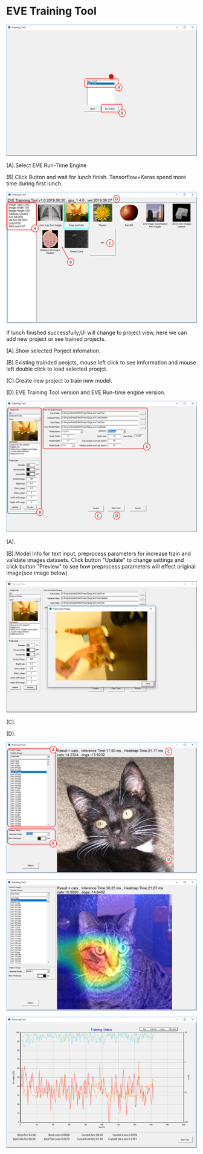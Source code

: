 # EVE Training Tool

![Settings Window](https://github.com/Hommoner/EVEAI/blob/master/images/Training%20Tool%231.png)

(A).Select EVE Run-Time Engine

(B).Click Button and wait for lunch finish. Tensorflow+Keras spend more time during first lunch.

![Settings Window](https://github.com/Hommoner/EVEAI/blob/master/images/Training%20Tool%232.png)

If lunch finished successfully,UI will change to project view, here we can add new project or see trained projects.

(A).Show selected Porject infomation.

(B).Existing trainded peojcts, mouse left click to see imformation and mouse left double click to load selected proejct.

(C).Create new project to train new model.

(D).EVE Training Tool version and EVE Run-time engine version.

![Settings Window](https://github.com/Hommoner/EVEAI/blob/master/images/Training%20Tool%233.png)

(A).

(B).Model Info for text input, preprocess parameters for increase train and validate images datasets.
Click button "Update" to change settings and click button "Preview" to see how preprocess parameters will effect original image(see image below) .
<p align="center">
  <img width="512" src="https://github.com/Hommoner/EVEAI/blob/master/images/Training%20Tool%234.png">
</p>

(C).

(D).



![Settings Window](https://github.com/Hommoner/EVEAI/blob/master/images/Training%20Tool%235.png)

![Settings Window](https://github.com/Hommoner/EVEAI/blob/master/images/Training%20Tool%236.png)

![Settings Window](https://github.com/Hommoner/EVEAI/blob/master/images/Training%20Tool%237.png)
